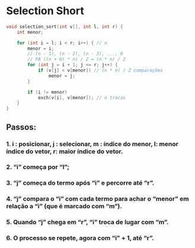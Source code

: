 
# Selection Short
    
```cpp
void selection_sort(int v[], int l, int r) {
    int menor;

    for (int i = l; i < r; i++) { // n
        menor = i;
        // (n - 1), (n - 2), (n - 3), ..., 0
        // PA ((n + 0) * n) / 2 = (n * n) / 2
        for (int j = i + 1; j <= r; j++) {
            if (v[j] < v[menor]) // (n * n) / 2 comparações
                menor = j;
        }

        if (i != menor)
            exch(v[i], v[menor]); // n trocas
    }
}
```
    
## Passos:
### 1. i : posicionar, j : selecionar, m : índice do menor, l: menor índice do vetor, r: maior índice do vetor.
### 2. “i” começa por “l”;
### 3. “j” começa do termo após “i” e percorre até “r”.
### 4. “j” compara o  “i” com cada termo para achar o “menor” em relação a  “i” (que é marcado com “m”). 
### 5. Quando “j” chega em “r”, “i” troca de lugar com “m”.
### 6. O processo se repete, agora com “i” + 1, até “r”.
